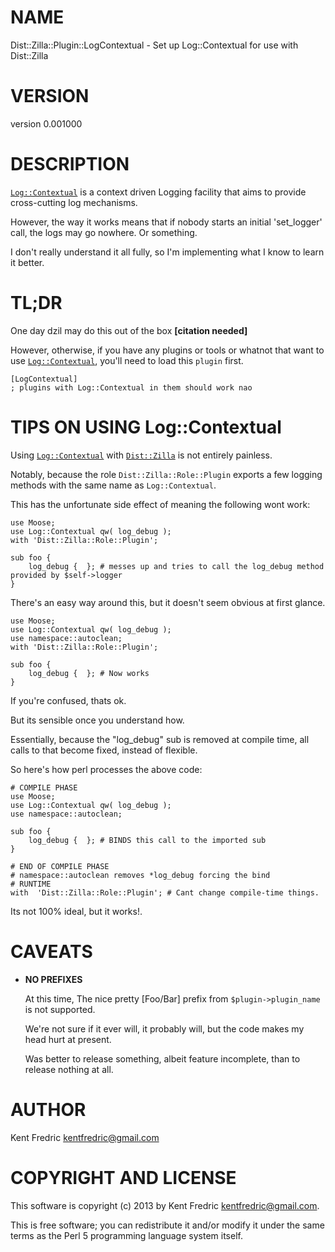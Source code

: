 # NAME

Dist::Zilla::Plugin::LogContextual - Set up Log::Contextual for use with Dist::Zilla

# VERSION

version 0.001000

# DESCRIPTION

[`Log::Contextual`](https://metacpan.org/pod/Log::Contextual) is a context driven Logging facility that aims to provide
cross-cutting log mechanisms.

However, the way it works means that if nobody starts an initial 'set\_logger' call,
the logs may go nowhere. Or something.

I don't really understand it all fully, so I'm implementing what I know to learn it better.

# TL;DR

One day dzil may do this out of the box __\[citation needed\]__

However, otherwise, if you have any plugins or tools or whatnot that want to use [`Log::Contextual`](https://metacpan.org/pod/Log::Contextual), you'll need to load this `plugin` first.

    [LogContextual]
    ; plugins with Log::Contextual in them should work nao

# TIPS ON USING Log::Contextual

Using [`Log::Contextual`](https://metacpan.org/pod/Log::Contextual) with [`Dist::Zilla`](https://metacpan.org/pod/Dist::Zilla) is not entirely painless.

Notably, because the role `Dist::Zilla::Role::Plugin` exports a few logging methods
with the same name as `Log::Contextual`.

This has the unfortunate side effect of meaning the following wont work:

    use Moose;
    use Log::Contextual qw( log_debug );
    with 'Dist::Zilla::Role::Plugin';

    sub foo {
        log_debug {  }; # messes up and tries to call the log_debug method provided by $self->logger
    }

There's an easy way around this, but it doesn't seem obvious at first glance.

    use Moose;
    use Log::Contextual qw( log_debug );
    use namespace::autoclean;
    with 'Dist::Zilla::Role::Plugin';

    sub foo {
        log_debug {  }; # Now works
    }

If you're confused, thats ok.

But its sensible once you understand how.

Essentially, because the "log\_debug" sub is removed at compile time, all calls to that become fixed, instead of flexible.

So here's how perl processes the above code:

    # COMPILE PHASE
    use Moose;
    use Log::Contextual qw( log_debug );
    use namespace::autoclean;

    sub foo {
        log_debug {  }; # BINDS this call to the imported sub
    }

    # END OF COMPILE PHASE
    # namespace::autoclean removes *log_debug forcing the bind
    # RUNTIME
    with  'Dist::Zilla::Role::Plugin'; # Cant change compile-time things.

Its not 100% ideal, but it works!.

# CAVEATS

- __NO PREFIXES__

    At this time, The nice pretty \[Foo/Bar\] prefix from `$plugin->plugin_name` is not supported.

    We're not sure if it ever will, it probably will, but the code makes my head hurt at present.

    Was better to release something, albeit feature incomplete, than to release nothing at all.

# AUTHOR

Kent Fredric <kentfredric@gmail.com>

# COPYRIGHT AND LICENSE

This software is copyright (c) 2013 by Kent Fredric <kentfredric@gmail.com>.

This is free software; you can redistribute it and/or modify it under
the same terms as the Perl 5 programming language system itself.
